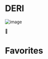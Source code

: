 # DERI

![image](https://user-images.githubusercontent.com/87865639/128960765-31f8f2d8-bc90-41a4-8e56-39d097f2b50f.png)
 
:apple: 
 


# Favorites

   
